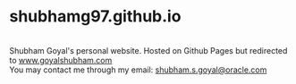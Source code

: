 # shubhamg97.github.io

<br/> Shubham Goyal's personal website. Hosted on Github Pages but redirected to www.goyalshubham.com
<br/> You may contact me through my email: shubham.s.goyal@oracle.com
